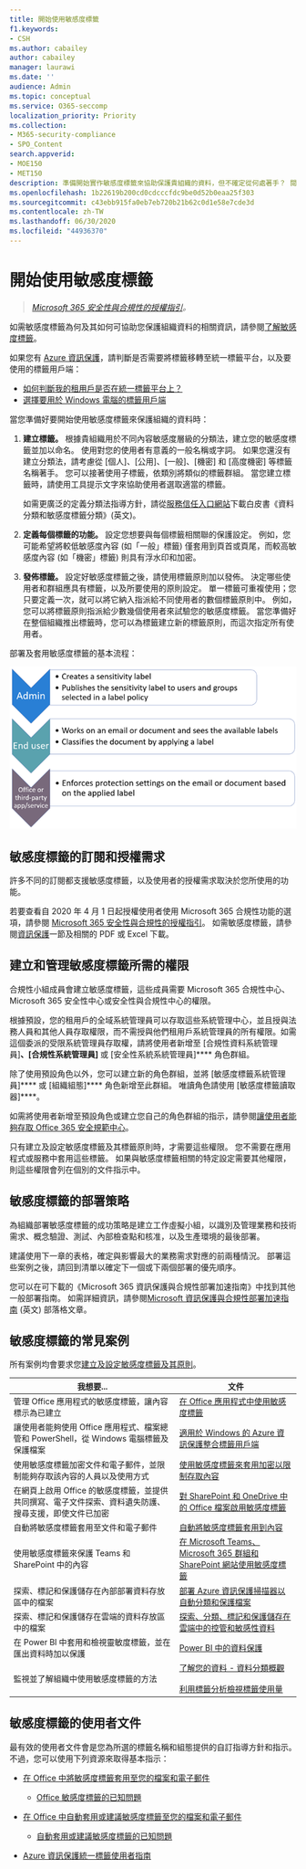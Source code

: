 ```yaml
---
title: 開始使用敏感度標籤
f1.keywords:
- CSH
ms.author: cabailey
author: cabailey
manager: laurawi
ms.date: ''
audience: Admin
ms.topic: conceptual
ms.service: O365-seccomp
localization_priority: Priority
ms.collection:
- M365-security-compliance
- SPO_Content
search.appverid:
- MOE150
- MET150
description: 準備開始實作敏感度標籤來協助保護貴組織的資料，但不確定從何處著手？ 閱讀一些實用的指導方針，以協助您開始套用標籤的旅程。
ms.openlocfilehash: 1b22619b200cd0cdcccfdc9be0d52b0eaa25f303
ms.sourcegitcommit: c43ebb915fa0eb7eb720b21b62c0d1e58e7cde3d
ms.contentlocale: zh-TW
ms.lasthandoff: 06/30/2020
ms.locfileid: "44936370"
---
```

# <a name="get-started-with-sensitivity-labels"></a>開始使用敏感度標籤

>*[Microsoft 365 安全性與合規性的授權指引](https://aka.ms/ComplianceSD)。*

如需敏感度標籤為何及其如何可協助您保護組織資料的相關資訊，請參閱[了解敏感度標籤](sensitivity-labels.md)。

如果您有 [Azure 資訊保護](https://docs.microsoft.com/azure/information-protection/what-is-information-protection)，請判斷是否需要將標籤移轉至統一標籤平台，以及要使用的標籤用戶端：
- [如何判斷我的租用戶是否在統一標籤平台上？](https://docs.microsoft.com/azure/information-protection/faqs#how-can-i-determine-if-my-tenant-is-on-the-unified-labeling-platform)
- [選擇要用於 Windows 電腦的標籤用戶端](https://docs.microsoft.com/azure/information-protection/rms-client/use-client#choose-which-labeling-client-to-use-for-windows-computers)

當您準備好要開始使用敏感度標籤來保護組織的資料時：

1. **建立標籤。** 根據貴組織用於不同內容敏感度層級的分類法，建立您的敏感度標籤並加以命名。 使用對您的使用者有意義的一般名稱或字詞。 如果您還沒有建立分類法，請考慮從 [個人]、[公用]、[一般]、[機密] 和 [高度機密] 等標籤名稱著手。 您可以接著使用子標籤，依類別將類似的標籤群組。 當您建立標籤時，請使用工具提示文字來協助使用者選取適當的標籤。
    
    如需更廣泛的定義分類法指導方針，請從[服務信任入口網站](https://aka.ms/DataClassificationWhitepaper)下載白皮書《資料分類和敏感度標籤分類》(英文)。

2. **定義每個標籤的功能。** 設定您想要與每個標籤相關聯的保護設定。 例如，您可能希望將較低敏感度內容 (如「一般」標籤) 僅套用到頁首或頁尾，而較高敏感度內容 (如「機密」標籤) 則具有浮水印和加密。

3. **發佈標籤。** 設定好敏感度標籤之後，請使用標籤原則加以發佈。 決定哪些使用者和群組應具有標籤，以及所要使用的原則設定。 單一標籤可重複使用；您只要定義一次，就可以將它納入指派給不同使用者的數個標籤原則中。 例如，您可以將標籤原則指派給少數幾個使用者來試驗您的敏感度標籤。 當您準備好在整個組織推出標籤時，您可以為標籤建立新的標籤原則，而這次指定所有使用者。

部署及套用敏感度標籤的基本流程：

![顯示敏感度標籤的工作流程圖](../media/Sensitivity-label-flow.png)

## <a name="subscription-and-licensing-requirements-for-sensitivity-labels"></a>敏感度標籤的訂閱和授權需求

許多不同的訂閱都支援敏感度標籤，以及使用者的授權需求取決於您所使用的功能。

若要查看自 2020 年 4 月 1 日起授權使用者使用 Microsoft 365 合規性功能的選項，請參閱 [Microsoft 365 安全性與合規性的授權指引](https://aka.ms/ComplianceSD)。 如需敏感度標籤，請參閱[資訊保護](https://docs.microsoft.com/office365/servicedescriptions/microsoft-365-service-descriptions/microsoft-365-tenantlevel-services-licensing-guidance/microsoft-365-security-compliance-licensing-guidance#information-protection)一節及相關的 PDF 或 Excel 下載。

## <a name="permissions-required-to-create-and-manage-sensitivity-labels"></a>建立和管理敏感度標籤所需的權限

合規性小組成員會建立敏感度標籤，這些成員需要 Microsoft 365 合規性中心、Microsoft 365 安全性中心或安全性與合規性中心的權限。 

根據預設，您的租用戶的全域系統管理員可以存取這些系統管理中心，並且授與法務人員和其他人員存取權限，而不需授與他們租用戶系統管理員的所有權限。如需這個委派的受限系統管理員存取權，請將使用者新增至 [合規性資料系統管理員]****、[合規性系統管理員]**** 或 [安全性系統系統管理員]**** 角色群組。 

除了使用預設角色以外，您可以建立新的角色群組，並將 [敏感度標籤系統管理員]**** 或 [組織組態]**** 角色新增至此群組。 唯讀角色請使用 [敏感度標籤讀取器]****。 

如需將使用者新增至預設角色或建立您自己的角色群組的指示，請參閱[讓使用者能夠存取 Office 365 安全規範中心](https://docs.microsoft.com/microsoft-365/security/office-365-security/grant-access-to-the-security-and-compliance-center)。

只有建立及設定敏感度標籤及其標籤原則時，才需要這些權限。 您不需要在應用程式或服務中套用這些標籤。 如果與敏感度標籤相關的特定設定需要其他權限，則這些權限會列在個別的文件指示中。

## <a name="deployment-strategy-for-sensitivity-labels"></a>敏感度標籤的部署策略

為組織部署敏感度標籤的成功策略是建立工作虛擬小組，以識別及管理業務和技術需求、概念驗證、測試、內部檢查點和核准，以及生產環境的最後部署。

建議使用下一章的表格，確定與影響最大的業務需求對應的前兩種情況。 部署這些案例之後，請回到清單以確定下一個或下兩個部署的優先順序。

您可以在可下載的《Microsoft 365 資訊保護與合規性部署加速指南》中找到其他一般部署指南。 如需詳細資訊，請參閱[Microsoft 資訊保護與合規性部署加速指南](https://techcommunity.microsoft.com/t5/microsoft-security-and/microsoft-information-protection-and-compliance-deployment/ba-p/1403493) (英文) 部落格文章。

## <a name="common-scenarios-for-sensitivity-labels"></a>敏感度標籤的常見案例

所有案例均會要求您[建立及設定敏感度標籤及其原則](create-sensitivity-labels.md)。

|我想要...|文件|
|----------------|---------------|
|管理 Office 應用程式的敏感度標籤，讓內容標示為已建立 |[在 Office 應用程式中使用敏感度標籤](sensitivity-labels-office-apps.md)|
|讓使用者能夠使用 Office 應用程式、檔案總管和 PowerShell，從 Windows 電腦標籤及保護檔案|[適用於 Windows 的 Azure 資訊保護整合標籤用戶端](https://docs.microsoft.com/azure/information-protection/rms-client/aip-clientv2)|
|使用敏感度標籤加密文件和電子郵件，並限制能夠存取該內容的人員以及使用方式 |[使用敏感度標籤來套用加密以限制存取內容](encryption-sensitivity-labels.md)|
|在網頁上啟用 Office 的敏感度標籤，並提供共同撰寫、電子文件探索、資料遺失防護、搜尋支援，即使文件已加密 | [對 SharePoint 和 OneDrive 中的 Office 檔案啟用敏感度標籤](sensitivity-labels-sharepoint-onedrive-files.md)
|自動將敏感度標籤套用至文件和電子郵件 | [自動將敏感度標籤套用到內容](apply-sensitivity-label-automatically.md)|
|使用敏感度標籤來保護 Teams 和 SharePoint 中的內容 |[在 Microsoft Teams、Microsoft 365 群組和 SharePoint 網站使用敏感度標籤](sensitivity-labels-teams-groups-sites.md)|
|探索、標記和保護儲存在內部部署資料存放區中的檔案 |[部署 Azure 資訊保護掃描器以自動分類和保護檔案](https://docs.microsoft.com/azure/information-protection/deploy-aip-scanner)|
|探索、標記和保護儲存在雲端的資料存放區中的檔案|[探索、分類、標記和保護儲存在雲端中的控管和敏感性資料](https://docs.microsoft.com/cloud-app-security/best-practices#discover-classify-label-and-protect-regulated-and-sensitive-data-stored-in-the-cloud)|
|在 Power BI 中套用和檢視靈敏度標籤，並在匯出資料時加以保護|[Power BI 中的資料保護](https://docs.microsoft.com/power-bi/admin/service-security-data-protection-overview)|
|監視並了解組織中使用敏感度標籤的方法|[了解您的資料 - 資料分類概觀](data-classification-overview.md) <br /><br /> [利用標籤分析檢視標籤使用量](label-analytics.md)|

## <a name="end-user-documentation-for-sensitivity-labels"></a>敏感度標籤的使用者文件

最有效的使用者文件會是您為所選的標籤名稱和組態提供的自訂指導方針和指示。 不過，您可以使用下列資源來取得基本指示：   

- [在 Office 中將敏感度標籤套用至您的檔案和電子郵件](https://support.microsoft.com/zh-TW/office/apply-sensitivity-labels-to-your-files-and-email-in-office-2f96e7cd-d5a4-403b-8bd7-4cc636bae0f9)
    - [Office 敏感度標籤的已知問題](https://support.microsoft.com/zh-TW/office/known-issues-with-sensitivity-labels-in-office-b169d687-2bbd-4e21-a440-7da1b2743edc)

- [在 Office 中自動套用或建議敏感度標籤至您的檔案和電子郵件](https://support.office.com/article/automatically-apply-or-recommend-sensitivity-labels-to-your-files-and-emails-in-office-622e0d9c-f38c-470a-bcdb-9e90b24d71a1)
    - [自動套用或建議敏感度標籤的已知問題](https://support.office.com/article/known-issues-with-automatically-applying-or-recommending-sensitivity-labels-451698ae-311b-4d28-83aa-a839a66f6efc)

- [Azure 資訊保護統一標籤使用者指南](https://docs.microsoft.com/azure/information-protection/rms-client/clientv2-user-guide)



